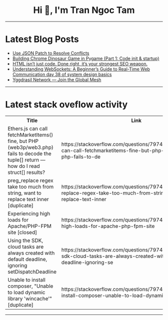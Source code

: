 <h1 align="center">Hi 👋, I'm Tran Ngoc Tam</h1>

---

# Latest Blog Posts 
<!-- BLOG-POST-LIST:START -->
- [Use JSON Patch to Resolve Conflicts](https://dev.to/neighbourhoodie/use-json-patch-to-resolve-conflicts-3coa)
- [Building Chrome Dinosaur Game in Pygame &lpar;Part 1: Code init &amp; startup&rpar;](https://dev.to/pc_ngumoha/building-chrome-dinosaur-game-in-pygame-part-1-code-init-startup-4f4j)
- [HTML isn’t just code. Done right, it’s your strongest SEO weapon.](https://dev.to/web_dev-usman/html-isnt-just-code-done-right-its-your-strongest-seo-weapon-14og)
- [Understanding WebSockets: A Beginner’s Guide to Real-Time Web Communication day 38 of system design basics](https://dev.to/vincenttommi/understanding-websockets-a-beginners-guide-to-real-time-web-communication-day-38-of-system-design-2m5m)
- [Yggdrasil Network — Join the Global Mesh](https://dev.to/byteknight/yggdrasil-network-join-the-global-mesh-1kcc)
<!-- BLOG-POST-LIST:END -->

---

# Latest stack oveflow activity
<table>
  <tr><th>Title</th><th>Link</th></tr>
  <!-- STACKOVERFLOW:START --><tr><td>Ethers.js can call fetchMarketItems&lpar;&rpar; fine, but PHP &lpar;web3p/web3.php&rpar; fails to decode the tuple[] return — how do I read struct[] results?</td><td>https://stackoverflow.com/questions/79747584/ethers-js-can-call-fetchmarketitems-fine-but-php-web3p-web3-php-fails-to-de</td></tr><tr><td>preg_replace regex take too much from string, want to replace text inner [duplicate]</td><td>https://stackoverflow.com/questions/79747389/preg-replace-regex-take-too-much-from-string-want-to-replace-text-inner</td></tr><tr><td>Experiencing high loads for Apache/PHP-FPM site [closed]</td><td>https://stackoverflow.com/questions/79747383/experiencing-high-loads-for-apache-php-fpm-site</td></tr><tr><td>Using the SDK, cloud tasks are always created with default deadline, ignoring setDispatchDeadline</td><td>https://stackoverflow.com/questions/79746978/using-the-sdk-cloud-tasks-are-always-created-with-default-deadline-ignoring-se</td></tr><tr><td>Unable to install composer, &quot;Unable to load dynamic library &#39;wincache&#39;&quot; [duplicate]</td><td>https://stackoverflow.com/questions/79746953/unable-to-install-composer-unable-to-load-dynamic-library-wincache</td></tr><!-- STACKOVERFLOW:END -->
</table>

---


